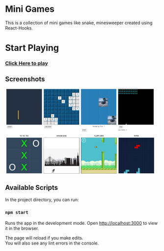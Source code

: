 # Mini Games

This is a collection of mini games like snake, minesweeper created using React-Hooks.

# Start Playing

### [Click Here to play](https://jazzie-z.github.io/mini-games/)

## Screenshots

<p>
<img src="snapshot/games.png" alt="drawing" width="600"/>
</p>

## Available Scripts

In the project directory, you can run:

### `npm start`

Runs the app in the development mode.
Open [http://localhost:3000](http://localhost:3000) to view it in the browser.

The page will reload if you make edits.\
You will also see any lint errors in the console.
